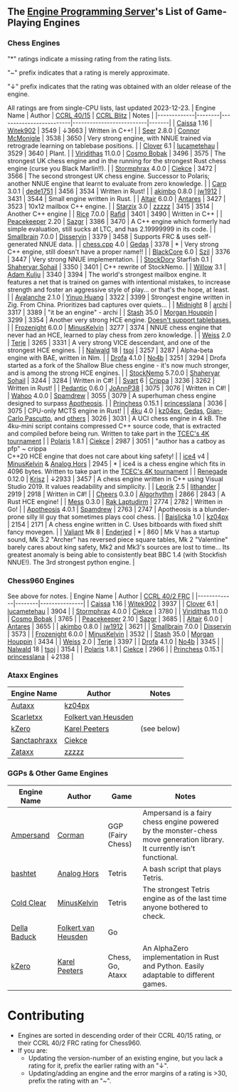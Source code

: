 ## The [Engine Programming Server][discord-invite]'s List of Game-Playing Engines
### Chess Engines

"*" ratings indicate a missing rating from the rating lists.

"~" prefix indicates that a rating is merely approximate.

"↓" prefix indicates that the rating was obtained with an older release of the engine.

All ratings are from single-CPU lists, last updated 2023-12-23.
| Engine Name | Author | [CCRL 40/15][ccrl-4015] | [CCRL Blitz][ccrl-blitz] | Notes |
|-------------|--------|-------------------------|--------------------------|-------|
| [Caissa](https://github.com/Witek902/Caissa) 1.16 | [Witek902](https://github.com/Witek902) | 3549 | ↓3663 | Written in C++! |
| [Seer](https://github.com/connormcmonigle/seer-nnue) 2.8.0 | [Connor McMonigle](https://github.com/connormcmonigle) | 3538 | 3650 | Very strong engine, with NNUE trained via retrograde learning on tablebase positions. |
| [Clover](https://github.com/lucametehau/CloverEngine) 6.1 | [lucametehau](https://github.com/lucametehau) | 3529 | 3640 | Plant. |
| [Viridithas](https://github.com/cosmobobak/viridithas) 11.0.0 | [Cosmo Bobak](https://github.com/cosmobobak) | 3496 | 3575 | The strongest UK chess engine and in the running for the strongest Rust chess engine (curse you Black Marlin!!). |
| [Stormphrax](https://github.com/Ciekce/Stormphrax) 4.0.0 | [Ciekce](https://github.com/Ciekce) | 3472 | 3566 | The second strongest UK chess engine. Successor to Polaris; another NNUE engine that learnt to evaluate from zero knowledge. |
| [Carp](https://github.com/dede1751/carp) 3.0.1 | [dede1751](https://github.com/dede1751) | 3456 | 3534 | Written in Rust! |
| [akimbo](https://github.com/jw1912/akimbo) 0.8.0 | [jw1912](https://github.com/jw1912) | 3431 | 3544 | Small engine written in Rust. |
| [Altair](https://github.com/Alex2262/AltairChessEngine) 6.0.0 | [Antares](https://github.com/Alex2262) | 3427 | 3523 | 10x12 mailbox C++ engine. |
| [Starzix](https://github.com/zzzzz151/z5) 3.0 | [zzzzz](https://github.com/zzzzz151) | 3415 | 3514 | Another C++ engine |
| [Rice](https://github.com/rafid-dev/rice) 7.0.0 | [Rafid](https://github.com/rafid-dev) | 3401 | 3490 | Written in C++ |
| [Peacekeeper](https://github.com/Sazgr/peacekeeper) 2.20 | [Sazgr](https://github.com/Sazgr) | 3386 | 3470 | A C++ engine which formerly had simple evaluation, still sucks at LTC, and has 2.19999999 in its code. |
| [Smallbrain](https://github.com/Disservin/Smallbrain) 7.0.0 | [Disservin](https://github.com/Disservin) | 3379 | 3458 | Supports FRC & uses self-generated NNUE data. |
| [chess.cpp](https://github.com/GediminasMasaitis/chess-dot-cpp) 4.0 | [Gedas](https://github.com/GediminasMasaitis) | 3378 | * | Very strong C++ engine, still doesn't have a proper name!! |
| [BlackCore](https://github.com/SzilBalazs/BlackCore) 6.0 | [Szil](https://github.com/SzilBalazs) | 3376 | 3447 | Very strong NNUE implementation. |
| [StockDory](https://github.com/TheBlackPlague/StockDory) Starfish 0.1 | [Shaheryar Sohail](https://github.com/TheBlackPlague) | 3350 | 3401 | C++ rewrite of StockNemo. |
| [Willow](https://github.com/Adam-Kulju/Willow) 3.1 | [Adam Kulju](https://github.com/Adam-Kulju) | 3340 | 3394 | The world's strongest mailbox engine. It features a net that is trained on games with intentional mistakes, to increase strength and foster an aggressive style of play... or that's the hope, at least. |
| [Avalanche](https://github.com/SnowballSH/Avalanche) 2.1.0 | [Yinuo Huang](https://github.com/SnowballSH) | 3322 | 3399 | Strongest engine written in Zig. From China. Prioritizes bad captures over quiets... |
| [Midnight](https://github.com/archishou/MidnightChessEngine) 8 | [archi](https://github.com/archishou) | 3317 | 3389 | "it be an engine" - archi |
| [Stash](https://gitlab.com/mhouppin/stash-bot) 35.0 | [Morgan Houppin](https://gitlab.com/mhouppin) | 3299 | 3354 | Another very strong HCE engine. [Doesn't support tablebases.](http://talkchess.com/forum3/viewtopic.php?f=2&t=76927#p888045) |
| [Frozenight](https://github.com/MinusKelvin/frozenight) 6.0.0 | [MinusKelvin](https://github.com/MinusKelvin) | 3277 | 3374 | NNUE chess engine that never had an HCE, learned to play chess from zero knowledge. |
| [Weiss](https://github.com/TerjeKir/weiss) 2.0 | [Terje](https://github.com/TerjeKir) | 3265 | 3331 | A very strong VICE descendant, and one of the strongest HCE engines. |
| [Nalwald](https://gitlab.com/tsoj/Nalwald) 18 | [tsoj](https://gitlab.com/tsoj) | 3257 | 3287 | Alpha-beta engine with BAE, written in Nim. |
| [Drofa](https://github.com/justNo4b/Drofa) 4.1.0 | [No4b](https://github.com/justNo4b) | 3251 | 3294 | Drofa started as a fork of the Shallow Blue chess engine - it's now much stronger, and is among the strong HCE engines. |
| [StockNemo](https://github.com/TheBlackPlague/StockNemo) 5.7.0.0 | [Shaheryar Sohail](https://github.com/TheBlackPlague) | 3244 | 3284 | Written in C#! |
| [Svart](https://github.com/crippa1337/svart) 6 | [Crippa](https://github.com/crippa1337) | 3236 | 3262 | Written in Rust! |
| [Pedantic](https://github.com/JoAnnP38/Pedantic) 0.6.0 | [JoAnnP38](https://github.com/JoAnnP38) | 3075 | 3076 | Written in C#! |
| [Wahoo](https://github.com/spamdrew128/Wahoo) 4.0.0 | [Spamdrew](https://github.com/spamdrew128) | 3055 | 3079 | A superhuman chess engine designed to surpass [Apotheosis](https://github.com/spamdrew128/Apotheosis). |
| [Princhess](https://github.com/princesslana/princhess) 0.15.1 | [princesslana](https://github.com/princesslana) | 3036 | 3075 | CPU-only MCTS engine in Rust! |
| [4ku](https://github.com/kz04px/4ku) 4.0 | [kz04px](https://github.com/kz04px), [Gedas](https://github.com/GediminasMasaitis), [Gian-Carlo Pascutto](https://github.com/gcp), and [others](https://github.com/kz04px/4ku/graphs/contributors) | 3026 | 3031 | A UCI chess engine in 4 kB. The 4ku-mini script contains compressed C++ source code, that is extracted and compiled before being run. Written to take part in the [TCEC's 4K tournament](https://wiki.chessdom.org/TCEC_4k_Rules) |
| [Polaris](https://github.com/Ciekce/Polaris) 1.8.1 | [Ciekce](https://github.com/Ciekce) | 2987 | 3051 | "author has a catboy as pfp" ~ crippa<br />C++20 HCE engine that does not care about king safety! |
| [ice4](https://github.com/MinusKelvin/ice4) v4 | [MinusKelvin](https://github.com/MinusKelvin) & [Analog Hors](https://github.com/analog-hors) | 2945 | * | ice4 is a chess engine which fits in 4096 bytes. Written to take part in the [TCEC's 4K tournament](https://wiki.chessdom.org/TCEC_4k_Rules) |
| [Renegade](https://github.com/pkrisz99/Renegade) 0.12.0 | [Krisz](https://github.com/pkrisz99) | ↓2933 | 3457 | A chess engine written in C++ using Visual Studio 2019. It values readability and simplicity. |
| [Leorik](https://github.com/lithander/Leorik) 2.5 | [lithander](https://github.com/lithander) | 2919 | 2918 | Written in C#! |
| [Cheers](https://github.com/Algorhythm-sxv/Cheers) 0.3.0 | [Algorhythm](https://github.com/Algorhythm-sxv) | 2866 | 2843 | A Rust HCE engine! |
| [Mess](https://github.com/raklaptudirm/mess) 0.3.0 | [Rak Laptudirm](https://github.com/raklaptudirm) | 2774 | 2782 | Written in Go! |
| [Apotheosis](https://github.com/spamdrew128/Apotheosis) 4.0.1 | [Spamdrew](https://github.com/spamdrew128) | 2763 | 2747 | Apotheosis is a blunder-prone silly lil guy that sometimes plays cool chess. |
| [Baislicka](https://github.com/kz04px/Baislicka) 1.0 | [kz04px](https://github.com/kz04px) | 2154 | 2171 | A chess engine written in C. Uses bitboards with fixed shift fancy movegen. |
| [Valiant](https://www.dropbox.com/sh/tfiwhx900g4ni42/AABEm29llAn1MaG8D6yW8ZO7a?dl=0) Mk 8 | [Enderjed](https://www.youtube.com/channel/UC1lxAkP5jGVBUIWdz3WIhSg) | * | 860 | Mk V has a startup sound, Mk 3.2 "Archer" has reversed piece square tables, Mk 2 "Valentine" barely cares about king safety, Mk2 and Mk3's sources are lost to time... Its greatest anomaly is being able to consistently beat BBC 1.4 (with Stockfish NNUE!). The 3rd strongest python engine. |

### Chess960 Engines
See above for notes.
| Engine Name | Author | [CCRL 40/2 FRC][ccrl-frc] |
|-------------|--------|---------------|
| [Caissa](https://github.com/Witek902/Caissa) 1.16 | [Witek902](https://github.com/Witek902) | 3937 |
| [Clover](https://github.com/lucametehau/CloverEngine) 6.1 | [lucametehau](https://github.com/lucametehau) | 3904 |
| [Stormphrax](https://github.com/Ciekce/Stormphrax) 4.0.0 | [Ciekce](https://github.com/Ciekce) | 3780 |
| [Viridithas](https://github.com/cosmobobak/viridithas) 11.0.0 | [Cosmo Bobak](https://github.com/cosmobobak) | 3765 |
| [Peacekeeper](https://github.com/Sazgr/peacekeeper) 2.10 | [Sazgr](https://github.com/Sazgr) | 3685 |
| [Altair](https://github.com/Alex2262/AltairChessEngine) 6.0.0 | [Antares](https://github.com/Alex2262) | 3655 |
| [akimbo](https://github.com/jw1912/akimbo) 0.8.0 | [jw1912](https://github.com/jw1912) | 3621 |
| [Smallbrain](https://github.com/Disservin/Smallbrain) 7.0.0 | [Disservin](https://github.com/Disservin) | 3573 |
| [Frozenight](https://github.com/MinusKelvin/frozenight) 6.0.0 | [MinusKelvin](https://github.com/MinusKelvin) | 3532 |
| [Stash](https://gitlab.com/mhouppin/stash-bot) 35.0 | [Morgan Houppin](https://gitlab.com/mhouppin) | 3434 |
| [Weiss](https://github.com/TerjeKir/weiss) 2.0 | [Terje](https://github.com/TerjeKir) | 3397 |
| [Drofa](https://github.com/justNo4b/Drofa) 4.1.0 | [No4b](https://github.com/justNo4b) | 3345 |
| [Nalwald](https://gitlab.com/tsoj/Nalwald) 18 | [tsoj](https://gitlab.com/tsoj/Nalwald) | 3154 |
| [Polaris](https://github.com/Ciekce/Polaris) 1.8.1 | [Ciekce](https://github.com/Ciekce) | 2966 |
| [Princhess](https://github.com/princesslana/princhess) 0.15.1 | [princesslana](https://github.com/princesslana) | ↓2138 |

### Ataxx Engines
| Engine Name | Author | Notes |
|-------------|--------|-----------|
| [Autaxx](https://github.com/kz04px/autaxx) | [kz04px](https://github.com/kz04px) | |
| [Scarletxx](https://github.com/folkertvanheusden/Scarletxx) | [Folkert van Heusden](https://vanheusden.com/) | |
| [kZero](https://github.com/KarelPeeters/kZero) | [Karel Peeters](https://github.com/KarelPeeters) | (see below) |
| [Sanctaphraxx](https://github.com/Ciekce/sanctaphraxx) | [Ciekce](https://github.com/Ciekce) | |
| [Zataxx](https://github.com/zzzzz151/Zataxx) | [zzzzz](https://github.com/zzzzz151) |  |

### GGPs & Other Game Engines
| Engine Name | Author | Game | Notes |
|-------------|--------|------|----------|
| [Ampersand](https://github.com/chesstastic-org/Ampersand) | [Corman](https://github.com/Cormanz/) | GGP (Fairy Chess) | Ampersand is a fairy chess engine powered by the monster-chess move generation library. It currently isn't functional. |
| [bashtet](https://github.com/analog-hors/bashtet) | [Analog Hors](https://github.com/analog-hors) | Tetris | A bash script that plays Tetris. |
| [Cold Clear](https://github.com/MinusKelvin/cold-clear) | [MinusKelvin](https://github.com/MinusKelvin) | Tetris | The strongest Tetris engine as of the last time anyone bothered to check. |
| [Della Baduck](https://github.com/folkertvanheusden/dellabaduck) | [Folkert van Heusden](https://vanheusden.com/) | Go | |
| [kZero](https://github.com/KarelPeeters/kZero) | [Karel Peeters](https://github.com/KarelPeeters) | Chess, Go, Ataxx | An AlphaZero implementation in Rust and Python. Easily adaptable to different games. |

# Contributing
* Engines are sorted in descending order of their CCRL 40/15 rating, or their CCRL 40/2 FRC rating for Chess960.
* If you are:
    * Updating the version-number of an existing engine, but you lack a rating for it, prefix the earlier rating with an "↓".
    * Updating/adding an engine and the error margins of a rating is >30, prefix the rating with an "~".

[discord-invite]:https://discord.com/invite/F6W6mMsTGN
[ccrl-blitz]:https://www.computerchess.org.uk/ccrl/404/cgi/compare_engines.cgi?class=Single-CPU+engines&only_best_in_class=on&num_best_in_class=1&print=Rating+list
[ccrl-4015]:https://www.computerchess.org.uk/ccrl/4040/cgi/compare_engines.cgi?class=Single-CPU+engines&only_best_in_class=on&num_best_in_class=1&print=Rating+list
[ccrl-frc]:https://www.computerchess.org.uk/ccrl/404FRC/cgi/compare_engines.cgi?class=Single-CPU+engines&only_best_in_class=on&num_best_in_class=1&print=Rating+list
